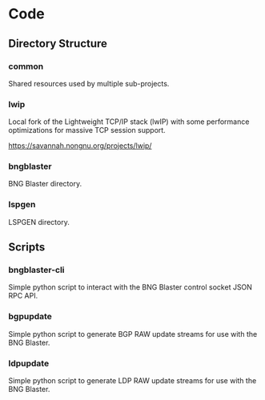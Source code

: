 # Code

## Directory Structure

### common

Shared resources used by multiple sub-projects. 

### lwip

Local fork of the Lightweight TCP/IP stack (lwIP) with 
some performance optimizations for massive TCP session
support.

https://savannah.nongnu.org/projects/lwip/

### bngblaster

BNG Blaster directory.

### lspgen

LSPGEN directory.

## Scripts

### bngblaster-cli

Simple python script to interact with the BNG Blaster
control socket JSON RPC API.

### bgpupdate

Simple python script to generate BGP RAW update 
streams for use with the BNG Blaster. 

### ldpupdate

Simple python script to generate LDP RAW update 
streams for use with the BNG Blaster. 

